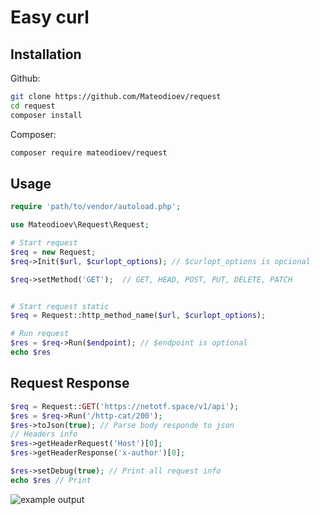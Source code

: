 # Easy curl

## Installation

Github:

```bash
git clone https://github.com/Mateodioev/request
cd request
composer install
```

Composer:

```bash
composer require mateodioev/request
```

## Usage

```php
require 'path/to/vendor/autoload.php';

use Mateodioev\Request\Request;

# Start request
$req = new Request;
$req->Init($url, $curlopt_options); // $curlopt_options is opcional

$req->setMethod('GET');  // GET, HEAD, POST, PUT, DELETE, PATCH


# Start request static
$req = Request::http_method_name($url, $curlopt_options);

# Run request
$res = $req->Run($endpoint); // $endpoint is optional
echo $res
```

## Request Response
```php
$req = Request::GET('https://netotf.space/v1/api');
$res = $req->Run('/http-cat/200');
$res->toJson(true); // Parse body responde to json
// Headers info
$res->getHeaderRequest('Host')[0];
$res->getHeaderResponse('x-author')[0];

$res->setDebug(true); // Print all request info
echo $res // Print 
```
![example output](https://i.imgur.com/9gCymkL.png)
